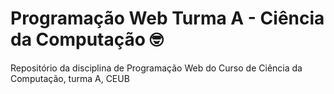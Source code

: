 # Programação Web Turma A - Ciência da Computação 🤓
Repositório da disciplina de Programação Web do Curso de Ciência da Computação, turma A, CEUB
